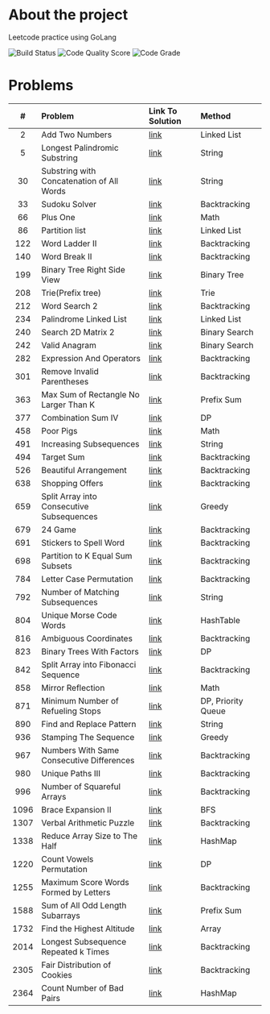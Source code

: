 <!-- ABOUT THE PROJECT -->

# About the project

Leetcode practice using GoLang

![Build Status](https://github.com/serhii-soboliev/golc/actions/workflows/go.yml/badge.svg)
![Code Quality Score](https://api.codiga.io/project/34041/score/svg)
![Code Grade](https://api.codiga.io/project/34041/status/svg)

# Problems

|#  | Problem          | Link To Solution                              | Method               |
|:-:| :---             | :-                                            | :-                   |
|2| Add Two Numbers | [link](pkg/linkedlist/2.add_two_numbers.go)| Linked List|
|5| Longest Palindromic Substring | [link](pkg/string/5.longest_palindromic_substring.go)| String|
|30| Substring with Concatenation of All Words | [link](pkg/string/30.substring_with_concatenation_of_all_words.go)| String|
|33| Sudoku Solver | [link](pkg/backtracking/33.sudoku_solver.go)| Backtracking|
|66| Plus One | [link](pkg/math/66.plus_one.go)| Math |
|86| Partition list | [link](pkg/linkedlist/86.partition_list.go)| Linked List|
|122| Word Ladder II | [link](pkg/backtracking/126.word_ladder_2.go)| Backtracking|
|140| Word Break II | [link](pkg/backtracking/140.word_break_2.go)| Backtracking|
|199| Binary Tree Right Side View | [link](pkg/tree/199.binary_tree_right_side_view.go)| Binary Tree|
|208| Trie(Prefix tree) | [link](pkg/datastructures/trie/208.trie.go)| Trie|
|212| Word Search 2 | [link](pkg/backtracking/212.word_search_2.go)| Backtracking |
|234| Palindrome Linked List | [link](pkg/linkedlist/234.palindrome_linked_list.go)| Linked List |
|240| Search 2D Matrix 2 | [link](pkg/binarysearch/240.search_2d_matrix_ll.go)| Binary Search |
|242| Valid Anagram | [link](pkg/string/242.valid_anagram.go)| Binary Search |
|282| Expression And Operators| [link](pkg/backtracking/282.expression_add_operators.go)| Backtracking |
|301| Remove Invalid Parentheses| [link](pkg/backtracking/301.remove_invalid_parentheses.go)| Backtracking |
|363| Max Sum of Rectangle No Larger Than K| [link](pkg/matrix/363.max_sum_rectangle_no_larger_k.go)| Prefix Sum |
|377| Combination Sum IV | [link](pkg/dynamicprogramming/377.combination_sum_4.go)| DP |
|458| Poor Pigs | [link](pkg/math/458.poor_pigs.go)| Math |
|491| Increasing Subsequences| [link](pkg/backtracking/491.increasing_subsequences.go)| String|
|494| Target Sum | [link](pkg/backtracking/494.target_sum.go)| Backtracking|
|526| Beautiful Arrangement | [link](pkg/backtracking/526.beautiful_arrangement.go)| Backtracking|
|638| Shopping Offers  | [link](pkg/backtracking/638.shopping_offers.go)| Backtracking|
|659| Split Array into Consecutive Subsequences  | [link](pkg/greedy/659.split_array_into_consecutive_subsequences.go)| Greedy|
|679| 24 Game  | [link](pkg/backtracking/679.24_game.go)| Backtracking|
|691| Stickers to Spell Word | [link](pkg/backtracking/691.stickers_to_spell_word.go)| Backtracking|
|698| Partition to K Equal Sum Subsets  | [link](pkg/backtracking/698.partition_k_equal_sum_subsets.go)| Backtracking |
|784| Letter Case Permutation  | [link](pkg/backtracking/784.letter_case_permutation.go)| Backtracking |
|792| Number of Matching Subsequences  | [link](pkg/string/792.number_of_matching_subsequences.go)| String|
|804| Unique Morse Code Words | [link](pkg/string/804.unique_morse_code_words.go)| HashTable|
|816| Ambiguous Coordinates | [link](pkg/backtracking/816.ambiguous_coordinates.go)| Backtracking|
|823| Binary Trees With Factors | [link](pkg/dynamicprogramming/823.binary_trees_with_factors.go)| DP|
|842| Split Array into Fibonacci Sequence | [link](pkg/backtracking/842.split_array_into_fibonacci_sequence.go)| Backtracking|
|858| Mirror Reflection| [link](pkg/math/858.mirror_reflection.go)| Math|
|871| Minimum Number of Refueling Stops| [link](pkg/dynamicprogramming/871.minimum_number_of_refst.go)| DP, Priority Queue|
|890| Find and Replace Pattern| [link](pkg/string/890.find_and_replace_pattern.go)| String|
|936| Stamping The Sequence| [link](pkg/greedy/936.stamping_the_sequence.go.go)| Greedy|
|967| Numbers With Same Consecutive Differences| [link](pkg/backtracking/967.numbers_with_same_consecutive_diff.go)| Backtracking|
|980| Unique Paths III| [link](pkg/backtracking/980.unique_paths_III.go)| Backtracking|
|996| Number of Squareful Arrays| [link](pkg/backtracking/996.number_of_squareful_arrays.go)| Backtracking|
|1096| Brace Expansion II| [link](pkg/bfs/1096.brace_expansion_II.go)| BFS |
|1307| Verbal Arithmetic Puzzle| [link](pkg/backtracking/1307.verbal_arithmetic_puzzle.go)| Backtracking |
|1338| Reduce Array Size to The Half| [link](pkg/hashmap/1338.reduce_array_size_to_the_half.go)| HashMap |
|1220| Count Vowels Permutation| [link](pkg/dynamicprogramming/1220.count_vowels_permutation.go)| DP|
|1255| Maximum Score Words Formed by Letters| [link](pkg/backtracking/1255.maximum_score_words_formed_by_letters.go)| Backtracking|
|1588|  Sum of All Odd Length Subarrays| [link](pkg/array/1588.sum_all_odd_length_subarrays.go)| Prefix Sum|
|1732| Find the Highest Altitude| [link](pkg/array/1732.highest_altitude.go)| Array|
|2014| Longest Subsequence Repeated k Times| [link](pkg/backtracking/2014.longest_subsequence_repeated_k_times.go)| Backtracking|
|2305| Fair Distribution of Cookies| [link](pkg/backtracking/2305.fair_distribution_cookies.go)| Backtracking|
|2364| Count Number of Bad Pairs| [link](pkg/hashmap/2364.count_number_of_bad_pairs.go)| HashMap|
